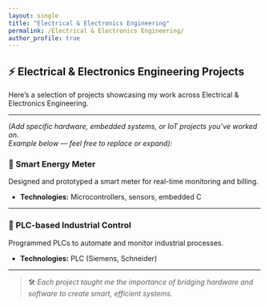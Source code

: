 ```yaml
---
layout: single
title: "Electrical & Electronics Engineering"
permalink: /Electrical & Electronics Engineering/
author_profile: true
---
```


## ⚡ Electrical & Electronics Engineering Projects

Here’s a selection of projects showcasing my work across Electrical & Electronics Engineering.

---

*(Add specific hardware, embedded systems, or IoT projects you’ve worked on.  
Example below — feel free to replace or expand):*

### 📌 Smart Energy Meter
Designed and prototyped a smart meter for real-time monitoring and billing.
- **Technologies:** Microcontrollers, sensors, embedded C

---

### 📌 PLC-based Industrial Control
Programmed PLCs to automate and monitor industrial processes.
- **Technologies:** PLC (Siemens, Schneider)

---

> 🛠 *Each project taught me the importance of bridging hardware and software to create smart, efficient systems.*
